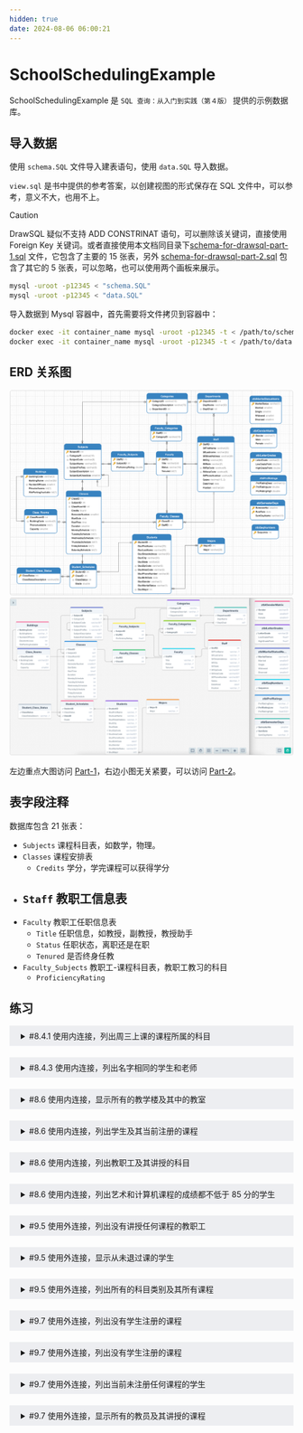 ```yaml
---
hidden: true
date: 2024-08-06 06:00:21
---
```


# SchoolSchedulingExample

SchoolSchedulingExample 是 `SQL 查询：从入门到实践（第４版）` 提供的示例数据库。

## 导入数据

使用 `schema.SQL` 文件导入建表语句，使用 `data.SQL` 导入数据。

`view.sql` 是书中提供的参考答案，以创建视图的形式保存在 SQL 文件中，可以参考，意义不大，也用不上。

> [!CAUTION]
> DrawSQL 疑似不支持 ADD CONSTRINAT 语句，可以删除该关键词，直接使用 Foreign Key 关键词。或者直接使用本文档同目录下[schema-for-drawsql-part-1.sql](./schema-for-drawsql-part-1.sql) 文件，它包含了主要的 15 张表，另外 [schema-for-drawsql-part-2.sql](./schema-for-drawsql-part-2.sql) 包含了其它的 5 张表，可以忽略，也可以使用两个画板来展示。

```sh
mysql -uroot -p12345 < "schema.SQL"
mysql -uroot -p12345 < "data.SQL"
```

导入数据到 Mysql 容器中，首先需要将文件拷贝到容器中：

```sh
docker exec -it container_name mysql -uroot -p12345 -t < /path/to/schema.SQL
docker exec -it container_name mysql -uroot -p12345 -t < /path/to/data.SQL
```

## ERD 关系图

![Navicate Export ERD](./imgs/image.png)
![DrawSQL Export ERD](./imgs/drawsql.png)

左边重点大图访问 [Part-1](https://drawsql.app/teams/sql-404/diagrams/schoolscheduling-part-1)，右边小图无关紧要，可以访问 [Part-2](https://drawsql.app/teams/sql-404/diagrams/schoolscheduling-part-2)。

## 表字段注释

数据库包含 21 张表：

- `Subjects` 课程科目表，如数学，物理。
- `Classes` 课程安排表
  - `Credits` 学分，学完课程可以获得学分
- ## `Staff` 教职工信息表
- `Faculty` 教职工任职信息表
  - `Title` 任职信息，如教授，副教授，教授助手
  - `Status` 任职状态，离职还是在职
  - `Tenured` 是否终身任教
- `Faculty_Subjects` 教职工-课程科目表，教职工教习的科目
  - `ProficiencyRating`

## 练习

<details style="padding: 8px 20px; margin-bottom: 20px; background-color: rgba(142, 150, 170, 0.14);">
<summary markdown="span">#8.4.1 使用内连接，列出周三上课的课程所属的科目</summary>

由于同一个课程的不同部分可能安排在同一天上课，因此我使用了关键字 DISTINCT 来消除重复行。

返回 34 条记录：

```sql
select distinct SubjectName
from Classes
inner join Subjects
on Classes.SubjectID = Subjects.SubjectID
where Classes.WednesdaySchedule = 1;
```

书中示例同上。

</details>
<details style="padding: 8px 20px; margin-bottom: 20px; background-color: rgba(142, 150, 170, 0.14);">
<summary markdown="span">#8.4.3 使用内连接，列出名字相同的学生和老师</summary>

返回 2 条记录：

```sql
select concat(Students.StudFirstName, ',', Students.StudLastName),
concat(Staff.StfFirstName, ',', Staff.StfLastname)
from Students
inner join Staff
on Students.StudFirstName = Staff.StfFirstName
```

书中示例同上。

</details>

<details style="padding: 8px 20px; margin-bottom: 20px; background-color: rgba(142, 150, 170, 0.14);">
<summary markdown="span">#8.6 使用内连接，显示所有的教学楼及其中的教室</summary>

返回 47 条记录：

```sql
select Buildings.BuildingName, Class_Rooms.ClassRoomID, Class_Rooms.Capacity
from Buildings
inner join Class_Rooms
on Class_Rooms.BuildingCode = Buildings.BuildingCode;
```

书中示例同上，可参考 view.sql 文件中的 CH08_Buildings_Classrooms

</details>
<details style="padding: 8px 20px; margin-bottom: 20px; background-color: rgba(142, 150, 170, 0.14);">
<summary markdown="span">#8.6 使用内连接，列出学生及其当前注册的课程</summary>

返回 50 条记录：

```sql
select
DISTINCT Student_Schedules.StudentID,
Student_Schedules.ClassID,
Classes.SubjectID
from Students
inner join Student_Schedules
on Students.StudentID = Student_Schedules.StudentID
inner join Classes
on Student_Schedules.ClassID = Classes.ClassID
inner join Subjects
on Classes.SubjectID = Subjects.SubjectID
inner join Student_Class_Status
on Student_Class_Status.ClassStatus = Student_Schedules.ClassStatus
where Student_Class_Status.ClassStatusDescription = 'Enrolled';
```

书中示例返回 50 行，可参考 view.sql 文件中的 CH08_Student_Enrollments:

```sql
SELECT
	Concat( Students.StudLastName, ', ', Students.StudFirstName ) AS StudentFullName,
	Classes.ClassID,
	Subjects.SubjectName
FROM
	(
		(
			(
				Students
				INNER JOIN Student_Schedules
				ON Students.StudentID = Student_Schedules.StudentID
			)
		)
		INNER JOIN Student_Class_Status
		ON Student_Schedules.ClassStatus = Student_Class_Status.ClassStatus
	)
INNER JOIN Classes
ON Classes.ClassID = Student_Schedules.ClassID
INNER JOIN Subjects
ON Subjects.SubjectID = Classes.SubjectID
WHERE Student_Class_Status.ClassStatusDescription = 'Enrolled';
```

</details>
<details style="padding: 8px 20px; margin-bottom: 20px; background-color: rgba(142, 150, 170, 0.14);">
<summary markdown="span">#8.6 使用内连接，列出教职工及其讲授的科目</summary>

教职工信息表 Staff 和教职工任职信息表 Facutly 是 1 对 1，任职信息表 Faculty 和学科科目 Subjects 是多读多关系，有一个中间表 Facutly_Subjects。简化下来就是教职工信息表 Staff 和学科是 1 对多的关系，就是 Staff 和 Faculty_Subjects 表。

将两张表内联就可以得到教职工和任教科目的练习，此时结果集和 Subjects 表的关系是多对一，适用 inner join，然后内连接匹配 ID 后就得到教学科目信息了。

返回 110 条记录：

```sql
select Staff.StfFirstName,Staff.StfLastname, Subjects.SubjectName
from Staff
-- 连不连 Faculty 可有可无，逻辑和实际查询都不影响结果
-- inner join Faculty -- [!code --]
-- on Faculty.StaffID = Staff.StaffID  -- [!code --]
inner join Faculty_Subjects
on Staff.StaffID = Faculty_Subjects.StaffID
inner join Subjects
on Subjects.SubjectID = Faculty_Subjects.SubjectID;
```

书中示例返回 110 条记录，可参考 view.sql 文件中的 CH08_Staff_Subjects:

```sql
SELECT
	Concat( Staff.StfLastname, ', ', Staff.StfFirstName ) AS StfFullName,
	Subjects.SubjectName
FROM
	(
		Staff
		INNER JOIN Faculty_Subjects
		ON Staff.StaffID = Faculty_Subjects.StaffID
	)
INNER JOIN Subjects
ON Subjects.SubjectID = Faculty_Subjects.SubjectID;
```

</details>
<details style="padding: 8px 20px; margin-bottom: 20px; background-color: rgba(142, 150, 170, 0.14);">
<summary markdown="span">#8.6 使用内连接，列出艺术和计算机课程的成绩都不低于 85 分的学生</summary>

将需求拆分，查询出艺术分不低于 85 的学生，和计算机不低于 85 分的学生，然后使用 inner join 取交集。

返回 1 条记录：

```sql
select Students.StudFirstName, Students.StudLastName
from Students
inner join Student_Schedules
on Students.StudentID =Student_Schedules.StudentID
inner join Classes
on Classes.ClassID = Student_Schedules.ClassID
inner join Subjects
on Classes.SubjectID = Subjects.SubjectID
where Subjects.SubjectName = 'Computer Art' and Student_Schedules.Grade > 85;
```

书中示例返回 1 条记录，可参考 view.sql 文件中的 CH08_Good_Art_CS_Students:

```sql
SELECT
	StudArt.StudFullName
FROM
	(
	SELECT DISTINCT
		Students.StudentID,
		Concat( Students.StudLastName, ', ', Students.StudFirstName ) AS StudFullName
	FROM
		(((
					Students
					INNER JOIN Student_Schedules ON Students.StudentID = Student_Schedules.StudentID
					)
				INNER JOIN Classes ON Classes.ClassID = Student_Schedules.ClassID
				)
			INNER JOIN Subjects ON Subjects.SubjectID = Classes.SubjectID
		)
		INNER JOIN Categories ON Categories.CategoryID = Subjects.CategoryID
	WHERE
		Categories.CategoryDescription = 'Art'
		AND Student_Schedules.Grade >= 85
	) StudArt
	INNER JOIN (
		SELECT DISTINCT Student_Schedules.StudentID
		FROM
		(
			(
				Student_Schedules
				INNER JOIN Classes
				ON Classes.ClassID = Student_Schedules.ClassID
			)
			INNER JOIN Subjects
			ON Subjects.SubjectID = Classes.SubjectID
		)
		INNER JOIN Categories
		ON Categories.CategoryID = Subjects.CategoryID
		WHERE Categories.CategoryDescription LIKE '%Computer%'
		AND Student_Schedules.Grade >= 85
	) AS StudCS
	ON StudArt.StudentID = StudCS.StudentID;
```

</details>

<details style="padding: 8px 20px; margin-bottom: 20px; background-color: rgba(142, 150, 170, 0.14);">
<summary markdown="span">#9.5 使用外连接，列出没有讲授任何课程的教职工</summary>

有没有课程不是看教职工教授的科目，而是看教室安排。

返回 5 条记录：

```sql
select Staff.StaffID, Staff.StfFirstName, Staff.StfLastname
from Staff
left join
Faculty_Classes
on Faculty_Classes.StaffID = Staff.StaffID
where Faculty_Classes.ClassID is NULL;
```

书中示例同上。

</details>
<details style="padding: 8px 20px; margin-bottom: 20px; background-color: rgba(142, 150, 170, 0.14);">
<summary markdown="span">#9.5 使用外连接，显示从未退过课的学生</summary>

先分许需求，又是经典的多对多模型，Students 和 Classes 多对多，并且用了一张中间表 Students_Schedules。由于多表连续 left join 只能在 1 对多的情况下不会出现意外情况，所以 `Students left join Students_Schedules` 之后无法继续 `left join Clesses`。于是将多对一的 `Students_Schedules` 和 `Classes` 先内连接起来，`Students` 和它们的结果集 还是 1 对多的关系，可以 left jion。

返回 5 条记录：

```sql
select StudFirstName,StudLastName
from Students
left join (
	select Student_Schedules.StudentID, Student_Schedules.ClassID
	from Student_Schedules
	inner join Student_Class_Status
	on Student_Schedules.ClassStatus = Student_Class_Status.ClassStatus
	where Student_Class_Status.ClassStatusDescription = 'Withdrew'
) as A
on Students.StudentID = A.StudentID
where A.ClassID is NULL;
```

书中示例同上。

</details>
<details style="padding: 8px 20px; margin-bottom: 20px; background-color: rgba(142, 150, 170, 0.14);">
<summary markdown="span">#9.5 使用外连接，列出所有的科目类别及其所有课程</summary>

需求分析，简单的 1 对多，1 对多关系，完全可以多表左外连接 left join。

返回 145 条记录：

```sql
select
CategoryDescription, Subjects.SubjectName, ClassRoomID,
Classes.StartDate, Classes.StartTime, Classes.Duration
from  Categories
left join Subjects
on Categories.CategoryID = Subjects.CategoryID
left join Classes
on Subjects.SubjectID = Classes.SubjectID
```

书中示例返回 145 条记录：

```sql
SELECT
	Categories.CategoryDescription,
	Subjects.SubjectName,
	Classes.ClassroomID,
	Classes.StartDate,
	Classes.StartTime,
	Classes.Duration
FROM (
	Categories
	LEFT OUTER JOIN Subjects
	ON Categories.CategoryID = Subjects.CategoryID
)
LEFT OUTER JOIN Classes ON Subjects.SubjectID = Classes.SubjectID
```

</details>
<details style="padding: 8px 20px; margin-bottom: 20px; background-color: rgba(142, 150, 170, 0.14);">
<summary markdown="span">#9.7 使用外连接，列出没有学生注册的课程</summary>

返回 118 条记录：

```sql
select Classes.ClassID, SubjectName
from Subjects
inner join Classes
on Classes.SubjectID = Subjects.SubjectID
left JOIN(
	select Student_Schedules.ClassID
	from Student_Schedules
	inner join Student_Class_Status
	on Student_Schedules.ClassStatus = Student_Class_Status.ClassStatus
	where Student_Class_Status.ClassStatusDescription = 'Enrolled'
) AS ClassStatus
on Classes.ClassID = ClassStatus.ClassID
where ClassStatus.ClassID is NULL;
```

书中示例如上，可参考 view.sql 文件中的 CH09_Classes_No_Students_Enrolled

</details>
<details style="padding: 8px 20px; margin-bottom: 20px; background-color: rgba(142, 150, 170, 0.14);">
<summary markdown="span">#9.7 使用外连接，列出没有学生注册的课程</summary>

返回 1 条记录：

```sql
select Subjects.SubjectID, Subjects.SubjectName
from Subjects
left join Faculty_Subjects
on Subjects.SubjectID = Faculty_Subjects.SubjectID
where Faculty_Subjects.StaffID is NULL;
```

书中示例如上，可参考 view.sql 文件中的 CH09_Subjects_No_Faculty

</details>
<details style="padding: 8px 20px; margin-bottom: 20px; background-color: rgba(142, 150, 170, 0.14);">
<summary markdown="span">#9.7 使用外连接，列出当前未注册任何课程的学生</summary>

返回 2 行条记录：

```sql
select Students.StudentID, Students.StudFirstName, Students.StudLastName
from Students
left join (
	select Student_Schedules.StudentID
	from Student_Schedules
	inner join Student_Class_Status
	on Student_Schedules.ClassStatus = Student_Class_Status.ClassStatus
	where Student_Class_Status.ClassStatusDescription = 'Enrolled'
) as A
on Students.StudentID = A.StudentID
where A.StudentID is NULl;
```

书中示例如上，可参考 view.sql 文件中的 CH09_Students_Not_Currently_Enrolled

</details>

<details style="padding: 8px 20px; margin-bottom: 20px; background-color: rgba(142, 150, 170, 0.14);">
<summary markdown="span">#9.7 使用外连接，显示所有的教员及其讲授的课程</summary>

返回 135 行条记录：

```sql
select Staff.StaffID, Staff.StfFirstName, Staff.StfLastname
from Staff
left join (
	Subjects
	inner join Classes
	on Subjects.SubjectID = Classes.SubjectID
	inner join Faculty_Classes
	on Classes.ClassID = Faculty_Classes.ClassID
)
on Staff.StaffID = Faculty_Classes.StaffID
```

书中示例如上，可参考 view.sql 文件中的 CH09_All_Faculty_And_Any_Classes

</details>
